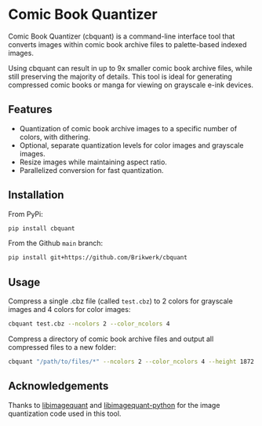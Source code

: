 # Comic Book Quantizer

Comic Book Quantizer (cbquant) is a command-line interface tool that converts images within comic book archive files to palette-based indexed images.

Using cbquant can result in up to 9x smaller comic book archive files, while still preserving the majority of details. This tool is ideal for generating compressed comic books or manga for viewing on grayscale e-ink devices.

## Features

- Quantization of comic book archive images to a specific number of colors, with dithering.
- Optional, separate quantization levels for color images and grayscale images.
- Resize images while maintaining aspect ratio.
- Parallelized conversion for fast quantization.

## Installation

From PyPi:

```bash
pip install cbquant
```

From the Github `main` branch:

```bash
pip install git+https://github.com/Brikwerk/cbquant
```

## Usage

Compress a single .cbz file (called `test.cbz`) to 2 colors for grayscale images and 4 colors for color images:

```bash
cbquant test.cbz --ncolors 2 --color_ncolors 4
```

Compress a directory of comic book archive files and output all compressed files to a new folder:

```bash
cbquant "/path/to/files/*" --ncolors 2 --color_ncolors 4 --height 1872 --output ./quant
```

## Acknowledgements

Thanks to [libimagequant](https://github.com/ImageOptim/libimagequant) and [libimagequant-python](https://github.com/RoadrunnerWMC/libimagequant-python) for the image quantization code used in this tool.
